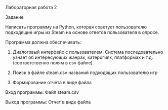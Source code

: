 Лабораторная работа 2

Задание

Написать программу на Python, которая советует пользователю подходящие игры из Steam на основе ответов пользователя в опросе.

Программа должна обеспечивать:

1. Диалоговый интерфейс с пользователем. Система последовательно узнает об интересующих жанрах, катерогиях, платформах и т.д. (соответственно полям в csv файле).

2. Поиск в файле steam.csv названий подходящих пользователю игр

3. Формирование отчета в виде файла

Вход программы: Файл steam.csv

Выход программы: Отчет в виде файла
